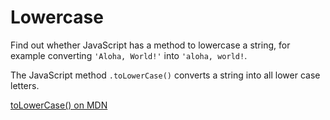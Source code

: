 # Lowercase

Find out whether JavaScript has a method to lowercase a string, for example converting `'Aloha, World!'` into `'aloha, world!`.

The JavaScript method `.toLowerCase()` converts a string into all lower case letters.

[toLowerCase() on MDN](https://developer.mozilla.org/en-US/docs/Web/JavaScript/Reference/Global_Objects/String/toLowerCase)
